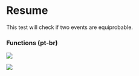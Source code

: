 # Resume
This test will check if two events are equiprobable.

### Functions (pt-br)

![](https://i.imgur.com/PhnsZWf.png)

![](https://i.imgur.com/eOfNZ1E.png)

